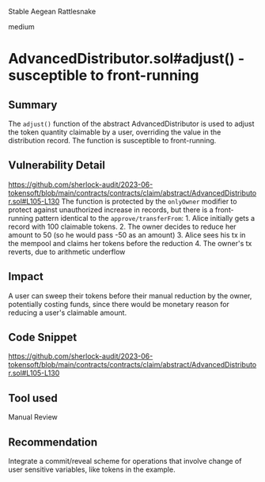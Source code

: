 Stable Aegean Rattlesnake

medium

# AdvancedDistributor.sol#adjust() - susceptible to front-running

## Summary
The ``adjust()`` function of the abstract AdvancedDistributor is used to adjust the token quantity claimable by a user, overriding the value in the distribution record. The function is susceptible to front-running.
## Vulnerability Detail
https://github.com/sherlock-audit/2023-06-tokensoft/blob/main/contracts/contracts/claim/abstract/AdvancedDistributor.sol#L105-L130
The function is protected by the ``onlyOwner`` modifier to protect against unauthorized increase in records, but there is a front-running pattern identical to the ``approve/transferFrom``:
    1. Alice initially gets a record with 100 claimable tokens.
    2. The owner decides to reduce her amount to 50 (so he would pass -50 as an amount)
    3. Alice sees his tx in the mempool and claims her tokens before the reduction
    4. The owner's tx reverts, due to arithmetic underflow 
## Impact
A user can sweep their tokens before their manual reduction by the owner, potentially costing funds, since there would be monetary reason for reducing a user's claimable amount.
## Code Snippet
https://github.com/sherlock-audit/2023-06-tokensoft/blob/main/contracts/contracts/claim/abstract/AdvancedDistributor.sol#L105-L130
## Tool used

Manual Review

## Recommendation
Integrate a commit/reveal scheme for operations that involve change of user sensitive variables, like tokens in the example.
